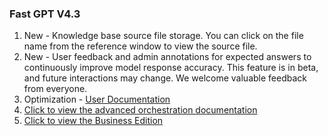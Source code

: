 ### Fast GPT V4.3

1. New - Knowledge base source file storage. You can click on the file name from the reference window to view the source file.
2. New - User feedback and admin annotations for expected answers to continuously improve model response accuracy. This feature is in beta, and future interactions may change. We welcome valuable feedback from everyone.
3. Optimization - [User Documentation](https://doc.fastgpt.run/docs/intro/)
4. [Click to view the advanced orchestration documentation](https://doc.fastgpt.run/docs/workflow)
5. [Click to view the Business Edition](https://fael3z0zfze.feishu.cn/docx/F155dbirfo8vDDx2WgWc6extnwf)

